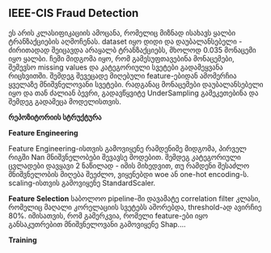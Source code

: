 ## **IEEE-CIS Fraud Detection**

ეს არის კლასიფიკაციის ამოცანა, რომელიც მიზნად ისახავს ყალბი ტრანზაქციების აღმოჩენას. dataset იყო დიდი და დაუბალანსებელი - ძირითადად შეიცავდა არაყალბ ტრანზაქციებს, მხოლოდ 0.035 მონაცემი იყო ყალბი. ჩემი მიდგომა იყო, რომ გამესუფთავებინა მონაცემები, შემევსო missing values და კატეგორიული სვეტები გადამეყვანა რიცხვითში. შემდეგ შევეცადე მიღებული feature-ებიდან ამომერჩია ყველაზე მნიშვნელოვანი სვეტები. რადგანაც მონაცემები დაუბალანსებელი იყო და თან ძალიან ბევრი, გადავწყვიტე UnderSampling გამეკეთებინა და შემდეგ გადამეცა მოდელისთვის.

**რეპოზიტორიის სტრუქტურა**



**Feature Engineering**

Feature Engineering-ისთვის გამოვიყენე რამდენიმე მიდგომა, პირველ რიგში Nan მნიშვნელობები შევავსე მოდებით. შემდეგ კატეგორიული ცვლადები დავყავი 2 ნაწილად - იმის მიხედვით, თუ რამდენი შესაძლო მნიშვნელობის მიღება შეეძლო, ვიყენებდი woe ან one-hot encoding-ს. scaling-ისთვის გამოვიყენე StandardScaler.

**Feature Selection** 
საბოლოო pipeline-ში დავამატე correlation filter კლასი, რომელიც მაღალი კორელაციის სვეტებს აშორებდა, threshold-ად ავირჩიე 80%. იმისათვის, რომ გამერკვია, რომელი feature-ები იყო განსაკუთრებით მნიშვნელოვანი გამოვიყენე Shap....

**Training**